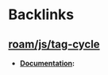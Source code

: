 
# Backlinks
## [roam/js/tag-cycle](<roam/js/tag-cycle.md>)
- **[Documentation](<Documentation.md>):**

